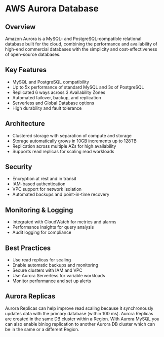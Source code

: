 # AWS Aurora Database

## Overview

Amazon Aurora is a MySQL- and PostgreSQL-compatible relational database built for the cloud, combining the performance and availability of high-end commercial databases with the simplicity and cost-effectiveness of open-source databases.

## Key Features
- MySQL and PostgreSQL compatibility
- Up to 5x performance of standard MySQL and 3x of PostgreSQL
- Replicated 6 ways across 3 Availability Zones
- Automated failover, backup, and replication
- Serverless and Global Database options
- High durability and fault tolerance

## Architecture
- Clustered storage with separation of compute and storage
- Storage automatically grows in 10GB increments up to 128TB
- Replication across multiple AZs for high availability
- Supports read replicas for scaling read workloads

## Security
- Encryption at rest and in transit
- IAM-based authentication
- VPC support for network isolation
- Automated backups and point-in-time recovery

## Monitoring & Logging
- Integrated with CloudWatch for metrics and alarms
- Performance Insights for query analysis
- Audit logging for compliance

## Best Practices
- Use read replicas for scaling
- Enable automatic backups and monitoring
- Secure clusters with IAM and VPC
- Use Aurora Serverless for variable workloads
- Monitor performance and set up alerts

## Aurora Replicas

Aurora Replicas can help improve read scaling because it synchronously updates data with the primary database (within 100 ms). Aurora Replicas are created in the same DB cluster within a Region. With Aurora MySQL you can also enable binlog replication to another Aurora DB cluster which can be in the same or a different Region.